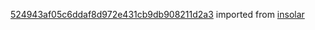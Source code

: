 [524943af05c6ddaf8d972e431cb9db908211d2a3](https://github.com/insolar/insolar/commit/524943af05c6ddaf8d972e431cb9db908211d2a3) imported from [insolar](https://github.com/insolar/insolar)

